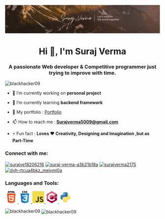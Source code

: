 <img src="banner.jpg" alt="#banner" width="" height="">

<h1 align="center">Hi 👋, I'm Suraj Verma</h1>
<h3 align="center">A passionate Web developer & Competitive programmer just trying to improve with time.</h3>

<p align="left"> <img src="https://komarev.com/ghpvc/?username=blackhacker09&label=Profile%20views&color=0e75b6&style=flat" alt="blackhacker09" /> </p>

- 🔭 I’m currently working on **personal project**

- 🌱 I’m currently learning **backend framework**

- 👦 My portfolio : [Portfolio](https://blackhacker09.github.io/PERSONAL_SITE/)

- 📫 How to reach me : **Surajverma5009@gmail.com**

- ⚡ Fun fact : **Loves ❤️ Creativity, Designing and Imagination ,but as Part-Time**



<h3 align="left">Connect with me:</h3>
<p align="left">
<a href="https://twitter.com/surajve18206216" target="blank"><img align="center" src="https://raw.githubusercontent.com/rahuldkjain/github-profile-readme-generator/master/src/images/icons/Social/twitter.svg" alt="surajve18206216" height="30" width="40" /></a>
<a href="https://linkedin.com/in/suraj-verma-a3b21b18a" target="blank"><img align="center" src="https://raw.githubusercontent.com/rahuldkjain/github-profile-readme-generator/master/src/images/icons/Social/linked-in-alt.svg" alt="suraj-verma-a3b21b18a" height="30" width="40" /></a>
<a href="https://instagram.com/surajverma2175" target="blank"><img align="center" src="https://raw.githubusercontent.com/rahuldkjain/github-profile-readme-generator/master/src/images/icons/Social/instagram.svg" alt="surajverma2175" height="30" width="40" /></a>
<a href="https://www.youtube.com/channel/UCdVh-rTCUA4bkZ_mEIYmj0A" target="blank"><img align="center" src="https://raw.githubusercontent.com/rahuldkjain/github-profile-readme-generator/master/src/images/icons/Social/youtube.svg" alt="dvh-rtcua4bkz_meiymj0a" height="30" width="40" /></a>
</p>

<h3 align="left">Languages and Tools:</h3>
<p align="left"> <a href="https://www.w3.org/html/" target="_blank"> <img src="https://raw.githubusercontent.com/devicons/devicon/master/icons/html5/html5-original-wordmark.svg" alt="html5" width="40" height="40"/> </a> <a href="https://www.w3schools.com/css/" target="_blank"> <img src="https://raw.githubusercontent.com/devicons/devicon/master/icons/css3/css3-original-wordmark.svg" alt="css3" width="40" height="40"/> </a>    <a href="https://developer.mozilla.org/en-US/docs/Web/JavaScript" target="_blank"> <img src="https://raw.githubusercontent.com/devicons/devicon/master/icons/javascript/javascript-original.svg" alt="javascript" width="40" height="40"/> </a> <a href="https://www.w3schools.com/cpp/" target="_blank"> <img src="https://raw.githubusercontent.com/devicons/devicon/master/icons/cplusplus/cplusplus-original.svg" alt="cplusplus" width="40" height="40"/> </a> <a href="https://www.python.org" target="_blank"> <img src="https://raw.githubusercontent.com/devicons/devicon/master/icons/python/python-original.svg" alt="python" width="40" height="40"/> </a> </p>

<p><img align="left" src="https://github-readme-stats.vercel.app/api/top-langs?username=blackhacker09&show_icons=true&locale=en&layout=compact" alt="blackhacker09" /></p>

<p>&nbsp;<img align="center" src="https://github-readme-stats.vercel.app/api?username=blackhacker09&show_icons=true&locale=en" alt="blackhacker09" /></p>
